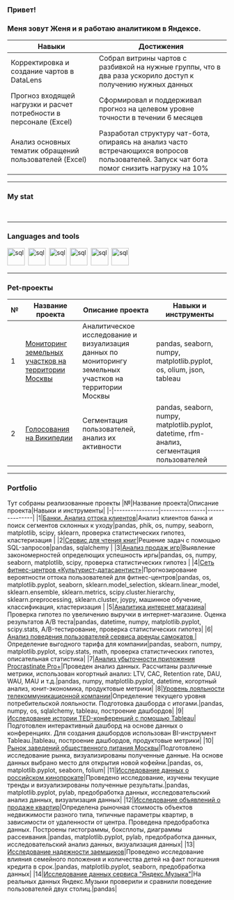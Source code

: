 ### Привет! 
### Меня зовут Женя и я работаю аналитиком в Яндексе.

|Навыки|Достижения|
|----------------|----------------|
|Корректировка и создание чартов в DataLens|Собрал витрины чартов с разбивкой на нужные группы, что в два раза ускорило доступ к получению нужных данных|
|Прогноз входящей нагрузки и расчет потребности в персонале (Excel)|Сформировал и поддерживал прогноз на целевом уровне точности в течении 6 месяцев|
|Анализ основных тематик обращений пользователей (Excel)|Разработал структуру чат-бота, опираясь на анализ часто встречающихся вопросов пользователей. Запуск чат бота помог снизить нагрузку на 10%|
*****
### My stat

<div id="stat" align="center">
    <img src="https://github-profile-summary-cards.vercel.app/api/cards/profile-details?username=Eudgene8&theme=github_dark" alt=""/>
    <img src="https://github-profile-summary-cards.vercel.app/api/cards/most-commit-language?username=Eudgene8&theme=github_dark" alt=""/>
    <img src="https://github-profile-summary-cards.vercel.app/api/cards/stats?username=Eudgene8&theme=github_dark" alt=""/>
</div>

*****

### Languages and tools
          
<img src="https://cdn.jsdelivr.net/gh/devicons/devicon@latest/icons/python/python-plain-wordmark.svg" title="sql" width="40" height="40"/>&nbsp;
<img src="https://cdn.jsdelivr.net/gh/devicons/devicon@latest/icons/pandas/pandas-original-wordmark.svg" title="sql" width="40" height="40"/>&nbsp;
<img src="https://cdn.jsdelivr.net/gh/devicons/devicon/icons/postgresql/postgresql-original.svg" title="sql" width="40" height="40"/>&nbsp;
<img src="https://cdn.jsdelivr.net/gh/devicons/devicon@latest/icons/numpy/numpy-original.svg" title="sql" width="40" height="40"/>&nbsp;
<img src="https://cdn.jsdelivr.net/gh/devicons/devicon@latest/icons/matplotlib/matplotlib-original.svg" title="sql" width="40" height="40"/>&nbsp;
<img src="https://cdn.jsdelivr.net/gh/devicons/devicon@latest/icons/sqlalchemy/sqlalchemy-original.svg" title="sql" width="40" height="40"/>&nbsp; 
          
*****

### Pet-проекты

|№|Название проекта|Описание проекта|Навыки и инструменты|
|-|----------------|----------------|---------------|
|1|[Мониторинг земельных участков на территории Москвы](https://github.com/Eudgene8/monitoring_of_moscow_land_plots)|Аналитическое исследование и визуализация данных по мониторингу земельных участков на территории Москвы|pandas, seaborn, numpy, matplotlib.pyplot, os, olium, json, tableau|
|2|[Голосования на Википедии](https://github.com/Eudgene8/voting_on_wikipedia)|Сегментация пользователей, анализ их активности|pandas, seaborn, numpy, matplotlib.pyplot, datetime, rfm-анализ, сегментация пользователей|

*****

### Portfolio

Тут собраны реализованные проекты
|№|Название проекта|Описание проекта|Навыки и инструменты|
|-|----------------|----------------|---------------|
|1|[Банки. Анализ оттока клиентов](https://github.com/Eudgene8/banks_outflow_analysis)|Анализ клиентов банка и поиск сегментов склонных к уходу|pandas, phik, os, numpy, seaborn, matplotlib, scipy, sklearn, проверка статистических гипотез, кластеризация |
|2|[Сервис для чтения книг](https://github.com/Eudgene8/book_reading_service)|Решение задач с помощью SQL-запросов|pandas, sqlalchemy |
|3|[Анализ продаж игр](https://github.com/Eudgene8/game_sales_analysis)|Выявление закономерностей определющих успешность иргы|pandas, os, numpy, seaborn, matplotlib, scipy, проверка статистических гипотез |
|4|[Сеть фитнес-центров «Культурист-датасаентист»](https://github.com/Eudgene8/outflow_research)|Прогнозирование вероятности оттока пользователей для фитнес-центров|pandas, os, matplotlib.pyplot, seaborn, sklearn.model_selection, sklearn.linear_model, sklearn.ensemble, sklearn.metrics, scipy.cluster.hierarchy, sklearn.preprocessing, sklearn.cluster, joypy, машинное обучение, классификация, кластеризация |
|5|[Аналитика интернет магазина](https://github.com/Eudgene8/online_store_analytics)|Проверка гипотез по увеличению выручки в интернет-магазине. Оценка результатов A/B теста|pandas, datetime, numpy, matplotlib.pyplot, scipy.stats, A/B-тестирование, проверка статистических гипотез|
|6|[Анализ поведения пользователей сервиса аренды самокатов ](https://github.com/Eudgene8/analysis_of_user_behavior)|Определение выгодного тарифа для компании|pandas, seaborn, numpy, matplotlib.pyplot, scipy.stats, math, проверка статистических гипотез, описательная статистика|
|7|[Анализ убыточности приложения Procrastinate Pro+](https://github.com/Eudgene8/analysis_of_the_unprofitability_of_the_application)|Проведен анализ данных. Рассчитаны различные метрики, использован когортный анализ: LTV, CAC, Retention rate, DAU, WAU, MAU и т.д.|pandas, numpy, matplotlib.pyplot, datetime, когортный анализ, юнит-экономика, продуктовые метрики|
|8|[Уровень лояльности телекоммуникационной компании](https://github.com/Eudgene8/the_level_of_loyalty_of_a_telecommunications_company)|Определение текущего уровня потребительской лояльности. Подготовка дашборда с итогами.|pandas, numpy, os, sqlalchemy, tableau, построение дашбордов|
|9|[Исследование истории TED-конференций с помощью Tableau](https://github.com/Eudgene8/researching_the_history_of_TED_conferences)|Подготовлен интерактивный дашборд на основе данных о конференциях. Для создания дашбордов использован BI-инструмент Tableau.|tableau, построение дашбордов, продуктовые метрики|
|10|[Рынок заведений общественного питания Москвы](https://github.com/Eudgene8/moscow_public_catering_market)|Подготовлено исследование рынка, визуализированы полученные данные. На основе данных выбрано место для открытия новой кофейни.|pandas, os, matplotlib.pyplot, seaborn, folium|
|11|[Исследование данных о российском кинопрокате](https://github.com/Eudgene8/research_of_the_russian_film_distribution_market)|Проведено исследование, изучены текущие тренды и визуализированы полученные результаты.|pandas, matplotlib.pyplot, pylab, предобработка данных, исследовательский анализ данных, визуализация данных|
|12|[Исследование объявлений о продаже квартир](https://github.com/Eudgene8/the_real_estate_market_in_st_petersburg)|Определена рыночная стоимость объектов недвижимости разного типа, типичные параметры квартир, в зависимости от удаленности от центра. Проведена предобработка данных. Построены гистограммы, боксплоты, диаграммы рассеивания.|pandas, matplotlib.pyplot, pylab, предобработка данных, исследовательский анализ данных, визуализация данных|
|13|[Исследование надежности заемщиков](https://github.com/Eudgene8/investigation_of_the_reliability_of_borrowers)|Проведено исследование влияния семейного положения и количества детей на факт погашения кредита в срок.|pandas, matplotlib.pyplot, seaborn, предобработка данных|
|14|[Исследование данных сервиса "Яндекс.Музыка"](https://github.com/Eudgene8/research_on_the_yandex.music_service)|На реальных данных Яндекс.Музыки проверили и сравнили поведение пользователей двух столиц.|pandas|


<!--
**Eudgene8/Eudgene8** is a ✨ _special_ ✨ repository because its `README.md` (this file) appears on your GitHub profile.

Here are some ideas to get you started:

- 🔭 I’m currently working on ...
- 🌱 I’m currently learning ...
- 👯 I’m looking to collaborate on ...
- 🤔 I’m looking for help with ...
- 💬 Ask me about ...
- 📫 How to reach me: ...
- 😄 Pronouns: ...
- ⚡ Fun fact: ...
-->
